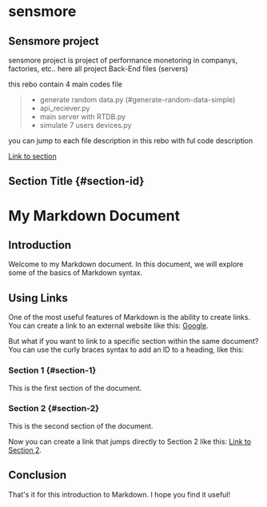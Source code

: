 # sensmore
Sensmore project
-----------------------------------

sensmore project is project of performance monetoring in companys, factories, etc.. 
here all project Back-End files (servers)

this rebo contain 4 main codes file 
> - generate random data.py (#generate-random-data-simple)
> - api_reciever.py 
> - main server with RTDB.py
> - simulate 7 users devices.py

you can jump to each file description in this rebo with ful code description 


[Link to section](#section-id)

## Section Title {#section-id}




# My Markdown Document

## Introduction

Welcome to my Markdown document. In this document, we will explore some of the basics of Markdown syntax.

## Using Links

One of the most useful features of Markdown is the ability to create links. You can create a link to an external website like this: [Google](https://www.google.com/). 

But what if you want to link to a specific section within the same document? You can use the curly braces syntax to add an ID to a heading, like this:

### Section 1 {#section-1}

This is the first section of the document.

### Section 2 {#section-2}

This is the second section of the document.

Now you can create a link that jumps directly to Section 2 like this: [Link to Section 2](#section-2).

## Conclusion

That's it for this introduction to Markdown. I hope you find it useful!
